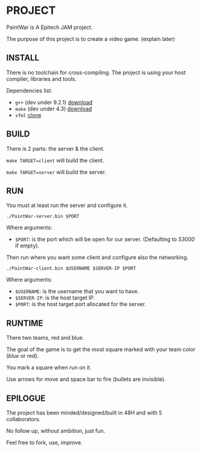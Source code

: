# PROJECT

PaintWar is A Epitech JAM project.

The purpose of this project is to create a video game. (explain later)

## INSTALL

There is no toolchain for cross-compiling. The project is using your host compiler, libraries and tools.

Dependencies list:
  * `g++`  (dev under 9.2.1) [download](https://ftp.gnu.org/gnu/gcc)
  * `make` (dev under 4.3)   [download](https://ftp.gnu.org/gnu/make)
  * `sfml` [clone](https://github.com/SFML/SFML)

## BUILD

There is 2 parts: the server & the client.

`make TARGET=client` will build the client.

`make TARGET=server` will build the server.

## RUN

You must at least run the server and configure it. 

`./PaintWar-server.bin $PORT`

Where arguments:
  * `$PORT`: is the port which will be open for our server. (Defaulting to *53000* if empty).

Then run where you want some client and configure also the networking.

`./PaintWar-client.bin $USERNAME $SERVER-IP $PORT`

Where arguments:
  * `$USERNAME`:  is the username that you want to have.
  * `$SERVER-IP`: is the host target IP.
  * `$PORT`:      is the host target port allocated for the server.

## RUNTIME

There two teams, red and blue.

The goal of the game is to get the most square marked with your team color (*blue* or *red*).

You mark a square when run on it.

Use arrows for move and space bar to fire (bullets are invisible).

## EPILOGUE

The project has been minded/designed/built in 48H and with 5 collaborators.

No follow up, without ambition, just fun.

Feel free to fork, use, improve.
